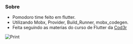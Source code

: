 ### Sobre

- Pomodoro time feito em flutter.
- Utilizando Mobx, Provider, Build_Runner, mobx_codegen.
- Feita seguindo as materias do curso de Flutter da [Cod3r](https://www.cod3r.com.br)

![Print](https://i.imgur.com/Q9hkzq8.gif "Print")
